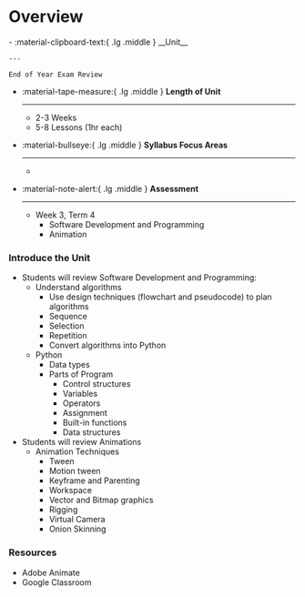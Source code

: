 # Overview
<div class="grid cards" markdown>
-   :material-clipboard-text:{ .lg .middle } __Unit__

    ---

    End of Year Exam Review

-   :material-tape-measure:{ .lg .middle } __Length of Unit__

    ---

    - 2-3 Weeks
    - 5-8 Lessons (1hr each)

-   :material-bullseye:{ .lg .middle } __Syllabus Focus Areas__

    ---

    - 

-   :material-note-alert:{ .lg .middle } __Assessment__

    ---

    - Week 3, Term 4
        - Software Development and Programming
        - Animation

</div>

### Introduce the Unit

- Students will review Software Development and Programming:
	- Understand algorithms
        - Use design techniques (flowchart and pseudocode) to plan algorithms
        - Sequence
        - Selection
        - Repetition
        - Convert algorithms into Python
	- Python
	    - Data types
        - Parts of Program
            - Control structures
            - Variables
            - Operators
            - Assignment
            - Built-in functions
            - Data structures
- Students will review Animations
    - Animation Techniques
        - Tween
        - Motion tween
        - Keyframe and Parenting
        - Workspace
        - Vector and Bitmap graphics
        - Rigging
        - Virtual Camera
        - Onion Skinning


### Resources
- Adobe Animate
- Google Classroom
